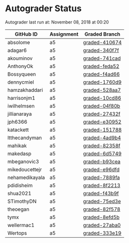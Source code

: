 # Autograder Status
Autograder last run at: November 08, 2018 at 00:20

| GitHub ID | Assignment | Graded Branch |
|-----------|------------|---------------|
| absolome | a5 | [graded-410674](https://github.com/Fall2018COMP401-001/a5-absolome/tree/graded-410674) | 
| adagar6 | a5 | [graded-340f7f](https://github.com/Fall2018COMP401-001/a5-adagar6/tree/graded-340f7f) | 
| akouminov | a5 | [graded-741cad](https://github.com/Fall2018COMP401-001/a5-akouminov/tree/graded-741cad) | 
| AnthonyOk | a5 | [graded-feda52](https://github.com/Fall2018COMP401-001/a5-AnthonyOk/tree/graded-feda52) | 
| Bossyqueen | a5 | [graded-f4ad66](https://github.com/Fall2018COMP401-001/a5-Bossyqueen/tree/graded-f4ad66) | 
| dennycmiel | a5 | [graded-1760d9](https://github.com/Fall2018COMP401-001/a5-dennycmiel/tree/graded-1760d9) | 
| hamzakhaddari | a5 | [graded-528aa7](https://github.com/Fall2018COMP401-001/a5-hamzakhaddari/tree/graded-528aa7) | 
| harrisonjm1 | a5 | [graded-10cd86](https://github.com/Fall2018COMP401-001/a5-harrisonjm1/tree/graded-10cd86) | 
| iwilhelmsen | a5 | [graded-04f80b](https://github.com/Fall2018COMP401-001/a5-iwilhelmsen/tree/graded-04f80b) | 
| jillianaraya | a5 | [graded-27432f](https://github.com/Fall2018COMP401-001/a5-jillianaraya/tree/graded-27432f) | 
| jph6366 | a5 | [graded-e30952](https://github.com/Fall2018COMP401-001/a5-jph6366/tree/graded-e30952) | 
| katackett | a5 | [graded-151788](https://github.com/Fall2018COMP401-001/a5-katackett/tree/graded-151788) | 
| ltthecandyman | a5 | [graded-4ad9b4](https://github.com/Fall2018COMP401-001/a5-ltthecandyman/tree/graded-4ad9b4) | 
| mahikak | a5 | [graded-82358f](https://github.com/Fall2018COMP401-001/a5-mahikak/tree/graded-82358f) | 
| makedasp | a5 | [graded-6d5749](https://github.com/Fall2018COMP401-001/a5-makedasp/tree/graded-6d5749) | 
| mbeganovic3 | a5 | [graded-b93cea](https://github.com/Fall2018COMP401-001/a5-mbeganovic3/tree/graded-b93cea) | 
| mikedoucettejr | a5 | [graded-e96dfd](https://github.com/Fall2018COMP401-001/a5-mikedoucettejr/tree/graded-e96dfd) | 
| nehamedikayala | a5 | [graded-7889fa](https://github.com/Fall2018COMP401-001/a5-nehamedikayala/tree/graded-7889fa) | 
| pdidisheim | a5 | [graded-8f2213](https://github.com/Fall2018COMP401-001/a5-pdidisheim/tree/graded-8f2213) | 
| shua2021 | a5 | [graded-f43b9f](https://github.com/Fall2018COMP401-001/a5-shua2021/tree/graded-f43b9f) | 
| STimothyDN | a5 | [graded-75ed3e](https://github.com/Fall2018COMP401-001/a5-STimothyDN/tree/graded-75ed3e) | 
| theoegan | a5 | [graded-82f578](https://github.com/Fall2018COMP401-001/a5-theoegan/tree/graded-82f578) | 
| tymx | a5 | [graded-8efd5b](https://github.com/Fall2018COMP401-001/a5-tymx/tree/graded-8efd5b) | 
| wellermac1 | a5 | [graded-27aba0](https://github.com/Fall2018COMP401-001/a5-wellermac1/tree/graded-27aba0) | 
| Wertops | a5 | [graded-333e19](https://github.com/Fall2018COMP401-001/a5-Wertops/tree/graded-333e19) | 
